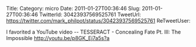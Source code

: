 Title: 
Category: micro
Date: 2011-01-27T00:36:46
Slug: 2011-01-27T00:36:46
TwitterId: 30423937569525761
TweetUrl: https://twitter.com/mark_philpot/status/30423937569525761
ReTweetUser: 

I favorited a YouTube video -- TESSERACT - Concealing Fate Pt. III: The Impossible http://youtu.be/p8GK_Ej7a5s?a
